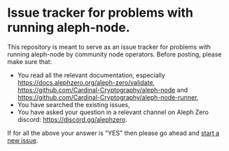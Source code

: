 # Issue tracker for problems with running aleph-node.

This repository is meant to serve as an issue tracker for problems with running aleph-node by community node operators. Before posting, please make sure that:
- You read all the relevant documentation, especially https://docs.alephzero.org/aleph-zero/validate, https://github.com/Cardinal-Cryptography/aleph-node and https://github.com/Cardinal-Cryptography/aleph-node-runner,
- You have searched the existing issues,
- You have asked your question in a relevant channel on Aleph Zero discord: https://discord.gg/alephzero.

If for all the above your answer is "YES" then please go ahead and [start a new issue](https://github.com/Cardinal-Cryptography/aleph-node-issues/issues/new/choose).
  
